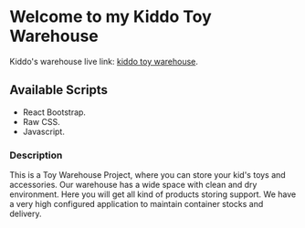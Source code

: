 # Welcome to my Kiddo Toy Warehouse

Kiddo's warehouse live link: [kiddo toy warehouse](https://kiddo-toy-warehouse.web.app).

## Available Scripts

* React Bootstrap.
* Raw CSS.
* Javascript.

### Description 

 This is a Toy Warehouse Project, where you can store your kid's toys and accessories.
 Our warehouse has a wide space with clean and dry environment. Here you will get all kind of products
 storing support. We have a very high configured application to maintain container stocks and delivery.



